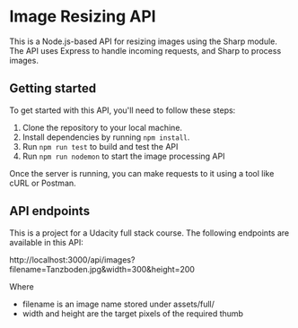 # Image Resizing API

This is a Node.js-based API for resizing images using the Sharp module. The API uses Express to handle incoming requests, and Sharp to process images.

## Getting started

To get started with this API, you'll need to follow these steps:

1. Clone the repository to your local machine.
2. Install dependencies by running `npm install`.
3. Run `npm run test` to build and test the API
4. Run `npm run nodemon` to start the image processing API

Once the server is running, you can make requests to it using a tool like cURL or Postman.

## API endpoints

This is a project for a Udacity full stack course. The following endpoints are available in this API:

http://localhost:3000/api/images?filename=Tanzboden.jpg&width=300&height=200

Where

- filename is an image name stored under assets/full/
- width and height are the target pixels of the required thumb
